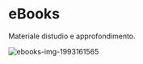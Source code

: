 # eBooks
Materiale distudio e approfondimento.

![ebooks-img-1993161565](https://github.com/ArchItalia/eBooks/assets/117321045/76d822b9-0afa-4f61-864a-4818a362f3aa)
